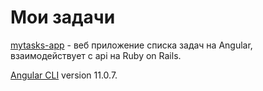 # Мои задачи

[mytasks-app](https://mytasks-app.herokuapp.com/) - веб приложение списка задач на Angular, взаимодействует с api на Ruby on Rails.

[Angular CLI](https://github.com/angular/angular-cli) version 11.0.7.
